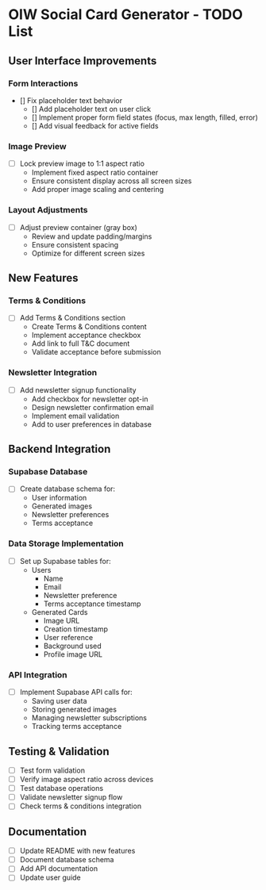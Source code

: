 # OIW Social Card Generator - TODO List

## User Interface Improvements

### Form Interactions
- [] Fix placeholder text behavior
  - [] Add placeholder text on user click
  - [] Implement proper form field states (focus, max length, filled, error)
  - [] Add visual feedback for active fields

### Image Preview
- [ ] Lock preview image to 1:1 aspect ratio
  - Implement fixed aspect ratio container
  - Ensure consistent display across all screen sizes
  - Add proper image scaling and centering

### Layout Adjustments
- [ ] Adjust preview container (gray box)
  - Review and update padding/margins
  - Ensure consistent spacing
  - Optimize for different screen sizes

## New Features

### Terms & Conditions
- [ ] Add Terms & Conditions section
  - Create Terms & Conditions content
  - Implement acceptance checkbox
  - Add link to full T&C document
  - Validate acceptance before submission

### Newsletter Integration
- [ ] Add newsletter signup functionality
  - Add checkbox for newsletter opt-in
  - Design newsletter confirmation email
  - Implement email validation
  - Add to user preferences in database

## Backend Integration

### Supabase Database
- [ ] Create database schema for:
  - User information
  - Generated images
  - Newsletter preferences
  - Terms acceptance

### Data Storage Implementation
- [ ] Set up Supabase tables for:
  - Users
    - Name
    - Email
    - Newsletter preference
    - Terms acceptance timestamp
  - Generated Cards
    - Image URL
    - Creation timestamp
    - User reference
    - Background used
    - Profile image URL

### API Integration
- [ ] Implement Supabase API calls for:
  - Saving user data
  - Storing generated images
  - Managing newsletter subscriptions
  - Tracking terms acceptance

## Testing & Validation
- [ ] Test form validation
- [ ] Verify image aspect ratio across devices
- [ ] Test database operations
- [ ] Validate newsletter signup flow
- [ ] Check terms & conditions integration

## Documentation
- [ ] Update README with new features
- [ ] Document database schema
- [ ] Add API documentation
- [ ] Update user guide 